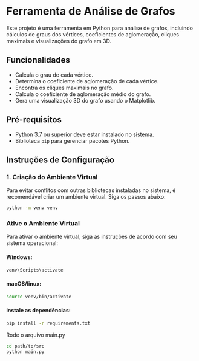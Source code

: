 # Ferramenta de Análise de Grafos

Este projeto é uma ferramenta em Python para análise de grafos, incluindo cálculos de graus dos vértices, coeficientes de aglomeração, cliques maximais e visualizações do grafo em 3D.

## Funcionalidades

- Calcula o grau de cada vértice.
- Determina o coeficiente de aglomeração de cada vértice.
- Encontra os cliques maximais no grafo.
- Calcula o coeficiente de aglomeração médio do grafo.
- Gera uma visualização 3D do grafo usando o Matplotlib.

## Pré-requisitos

- Python 3.7 ou superior deve estar instalado no sistema.
- Biblioteca `pip` para gerenciar pacotes Python.

## Instruções de Configuração

### 1. Criação do Ambiente Virtual

Para evitar conflitos com outras bibliotecas instaladas no sistema, é recomendável criar um ambiente virtual. Siga os passos abaixo:

```bash
python -m venv venv
```

### Ative o Ambiente Virtual

Para ativar o ambiente virtual, siga as instruções de acordo com seu sistema operacional:

#### Windows:

```bash
venv\Scripts\activate
```

#### macOS/linux:

```bash
source venv/bin/activate
```

#### instale as dependências:

```bash
pip install -r requirements.txt
```

Rode o arquivo main.py

```bash
cd path/to/src
python main.py
```
